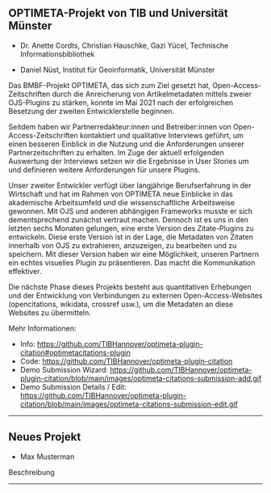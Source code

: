## OPTIMETA-Projekt von TIB und Universität Münster

* Dr. Anette Cordts, Christian Hauschke, Gazi Yücel, Technische Informationsbibliothek

* Daniel Nüst, Institut für Geoinformatik, Universität Münster

Das BMBF-Projekt OPTIMETA, das sich zum Ziel gesetzt hat, Open-Access-Zeitschriften durch die Anreicherung von Artikelmetadaten mittels zweier OJS-Plugins zu stärken, konnte im Mai 2021 nach der erfolgreichen Besetzung der zweiten Entwicklerstelle beginnen.

Seitdem haben wir Partnerredakteur:innen und Betreiber:innen von Open-Access-Zeitschriften kontaktiert und qualitative Interviews geführt, um einen besseren Einblick in die Nutzung und die Anforderungen unserer Partnerzeitschriften zu erhalten. Im Zuge der aktuell erfolgenden Auswertung der Interviews setzen wir die Ergebnisse in User Stories um und definieren weitere Anforderungen für unsere Plugins. 

Unser zweiter Entwickler verfügt über langjährige Berufserfahrung in der Wirtschaft und hat im Rahmen von OPTIMETA neue Einblicke in das akademische Arbeitsumfeld und die wissenschaftliche Arbeitsweise gewonnen. Mit OJS und anderen abhängigen Frameworks musste er sich dementsprechend zunächst vertraut machen. Dennoch ist es uns in den letzten sechs Monaten gelungen, eine erste Version des Zitate-Plugins zu entwickeln. Diese erste Version ist in der Lage, die Metadaten von Zitaten innerhalb von OJS zu extrahieren, anzuzeigen, zu bearbeiten und zu speichern. Mit dieser Version haben wir eine Möglichkeit, unseren Partnern ein echtes visuelles Plugin zu präsentieren. Das macht die Kommunikation effektiver. 

Die nächste Phase dieses Projekts besteht aus quantitativen Erhebungen und der Entwicklung von Verbindungen zu externen Open-Access-Websites (opencitations, wikidata, crossref usw.), um die Metadaten an diese Websites zu übermitteln. 

Mehr Informationen: 
* Info: https://github.com/TIBHannover/optimeta-plugin-citation#optimetacitations-plugin
* Code: https://github.com/TIBHannover/optimeta-plugin-citation
* Demo Submission Wizard: https://github.com/TIBHannover/optimeta-plugin-citation/blob/main/images/optimeta-citations-submission-add.gif
* Demo Submission Details / Edit: https://github.com/TIBHannover/optimeta-plugin-citation/blob/main/images/optimeta-citations-submission-edit.gif

------

## Neues Projekt

  * Max Musterman
  
Beschreibung  

------
